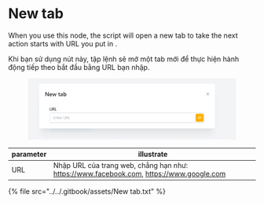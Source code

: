 # New tab

When you use this node, the script will open a new tab to take the next action starts with URL you put in .

Khi bạn sử dụng nút này, tập lệnh sẽ mở một tab mới để thực hiện hành động tiếp theo bắt đầu bằng URL bạn nhập.



<figure><img src="../../.gitbook/assets/new tab.png" alt=""><figcaption></figcaption></figure>

| parameter | illustrate                                                                               |
| --------- | ---------------------------------------------------------------------------------------- |
| URL       | Nhập URL của trang web, chẳng hạn như: https://www.facebook.com, https://www.google.com  |

{% file src="../../.gitbook/assets/New tab.txt" %}
